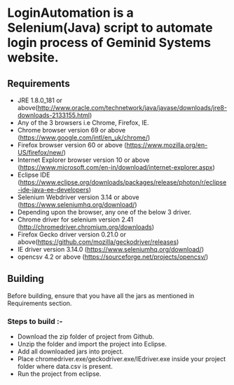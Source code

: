 # LoginAutomation is a Selenium(Java) script to automate login process of Geminid Systems website.

## Requirements
  
  - JRE 1.8.0_181 or above(http://www.oracle.com/technetwork/java/javase/downloads/jre8-downloads-2133155.html)
  - Any of the 3 browsers i.e Chrome, Firefox, IE.
  - Chrome browser version 69 or above (https://www.google.com/intl/en_uk/chrome/)
  - Firefox browser version 60 or above (https://www.mozilla.org/en-US/firefox/new/)
  - Internet Explorer browser version 10 or above (https://www.microsoft.com/en-in/download/internet-explorer.aspx) 
  - Eclipse IDE (https://www.eclipse.org/downloads/packages/release/photon/r/eclipse-ide-java-ee-developers)
  - Selenium Webdriver version 3.14 or above (https://www.seleniumhq.org/download/)
  - Depending upon the browser, any one of the below 3 driver.
  - Chrome driver for selenium version 2.41 (http://chromedriver.chromium.org/downloads)
  - Firefox Gecko driver version 0.21.0 or above(https://github.com/mozilla/geckodriver/releases)
  - IE driver version 3.14.0 (https://www.seleniumhq.org/download/)
  - opencsv 4.2 or above (https://sourceforge.net/projects/opencsv/)
  
## Building

Before building, ensure that you have all the jars as mentioned in Requirements section.

### Steps to build :-
  - Download the zip folder of project from Github.
  - Unzip the folder and import the project into Eclipse.
  - Add all downloaded jars into project.
  - Place chromedriver.exe/geckodriver.exe/IEdriver.exe inside your project folder where data.csv is present.
  - Run the project from eclipse.

